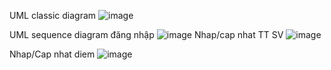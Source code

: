 UML classic diagram
![image](https://github.com/user-attachments/assets/73d93e60-7697-4ee7-84f6-f45568a86cd7)


UML sequence diagram đăng nhập
![image](https://github.com/user-attachments/assets/f6100858-ce12-4747-8de8-36c06c2b4269)
Nhap/cap nhat TT SV
![image](https://github.com/user-attachments/assets/31459375-1d78-4ca0-8122-b7f35df96419)

Nhap/Cap nhat diem
![image](https://github.com/user-attachments/assets/926b41d4-ec9a-426e-aab5-bef8d9df3804)


